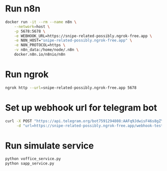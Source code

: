 # Run n8n
```bash
docker run -it --rm --name n8n \
	--network=host \
	-p 5678:5678 \
	-e WEBHOOK_URL=https://snipe-related-possibly.ngrok-free.app \
	-e N8N_HOST="snipe-related-possibly.ngrok-free.app" \
	-e N8N_PROTOCOL=https \
	-v n8n_data:/home/node/.n8n \
	docker.n8n.io/n8nio/n8n
```

# Run ngrok
```bash
ngrok http --url=snipe-related-possibly.ngrok-free.app 5678
```
# Set up webhook url for telegram bot
```bash
curl -X POST "https://api.telegram.org/bot7591294808:AAFq9JdwisF46s8gZYp-oMAFLQu41Tksyy0/setWebhook" \
     -d "url=https://snipe-related-possibly.ngrok-free.app/webhook-test/1400e110-bcce-4de7-9c6f-9d74479b12c3/webhook"
```
# Run simulate service
```bash
python voffice_service.py
python sapp_service.py
```
